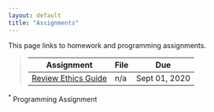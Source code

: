 ```yaml
---
layout: default
title: "Assignments"
---
```


This page links to homework and programming assignments.

> Assignment | File | Due
> ---------- | ---- | ---
> [Review Ethics Guide](assignment01.html) | n/a | Sept 01, 2020

<sup>*</sup> Programming Assignment

